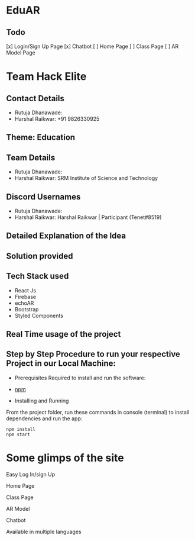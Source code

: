 # EduAR

<!-- Temp. -->
## Todo
[x] Login/Sign Up Page
[x] Chatbot
[ ] Home Page
[ ] Class Page
[ ] AR Model Page

# Team Hack Elite

## Contact Details
- Rutuja Dhanawade: 
- Harshal Raikwar: +91 9826330925

## Theme: Education

## Team Details
- Rutuja Dhanawade: 
- Harshal Raikwar: SRM Institute of Science and Technology

## Discord Usernames
- Rutuja Dhanawade: 
- Harshal Raikwar: Harshal Raikwar | Participant (Tenet#8519)

## Detailed Explanation of the Idea

## Solution provided

## Tech Stack used
- React Js
- Firebase
- echoAR
- Bootstrap
- Styled Components

## Real Time usage of the project

## Step by Step Procedure to run your respective Project in our Local Machine:
- Prerequisites
Required to install and run the software:

 * [npm](https://www.npmjs.com/get-npm)


- Installing and Running

From the project folder, run these commands in console (terminal) to install dependencies and run the app:
```
npm install
npm start
```

# Some glimps of the site
Easy Log In/sign Up

Home Page

Class Page

AR Model

Chatbot

Available in multiple languages


